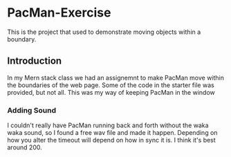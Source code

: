 # PacMan-Exercise
This is the project that used to demonstrate moving objects within a boundary.


## Introduction
In my Mern stack class we had an assignemnt to make PacMan move within the boundaries of the web page. Some of the code in the starter file was provided, but not all. This was my way of keeping PacMan in the window


### Adding Sound
I couldn't really have PacMan running back and forth without the waka waka sound, so I found a free wav file and made it happen. Depending on how you alter the timeout will depend on how in sync it is. I think it's best around 200.
